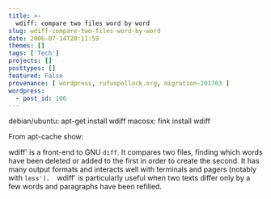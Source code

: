 ```yaml
---
title: >-
  wdiff: compare two files word by word
slug: wdiff-compare-two-files-word-by-word
date: 2006-07-14T20:11:59
themes: []
tags: ['Tech']
projects: []
posttypes: []
featured: False
provenance: [ wordpress, rufuspollock.org, migration-201703 ]
wordpress:
  - post_id: 106
---
```


debian/ubuntu: apt-get install wdiff
macosx: fink install wdiff

From apt-cache show:

wdiff' is a front-end to GNU <code>diff</code>.  It compares two files, finding which words have been deleted or added to the first in order to create the second.  It has many output formats and interacts well with terminals and pagers (notably with `less').  `wdiff' is particularly useful when two texts differ only by a few words and paragraphs have been refilled.



